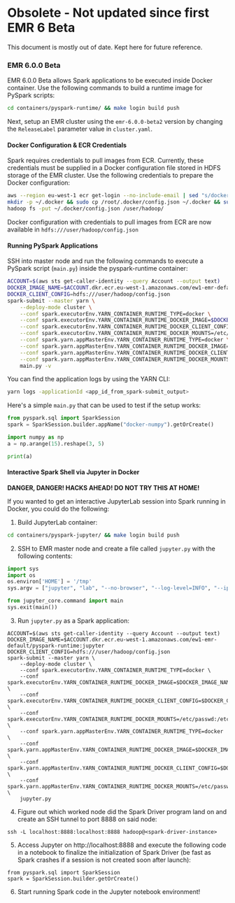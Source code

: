 # Obsolete - Not updated since first EMR 6 Beta

This document is mostly out of date. Kept here for future reference.

### EMR 6.0.0 Beta

EMR 6.0.0 Beta allows Spark applications to be executed inside Docker container. Use the following
commands to build a runtime image for PySpark scripts:
```bash
cd containers/pyspark-runtime/ && make login build push
```
Next, setup an EMR cluster using the `emr-6.0.0-beta2` version by changing the `ReleaseLabel` parameter value
in `cluster.yaml`.

#### Docker Configuration & ECR Credentials

Spark requires credentials to pull images from ECR. Currently, these credentials must be supplied in a
Docker configuration file stored in HDFS storage of the EMR cluster. Use the following credentials to
prepare the Docker configuration:

```bash
aws --region eu-west-1 ecr get-login --no-include-email | sed "s/docker/sudo docker/g" | bash
mkdir -p ~/.docker && sudo cp /root/.docker/config.json ~/.docker && sudo chown hadoop ~/.docker/config.json
hadoop fs -put ~/.docker/config.json /user/hadoop/
```

Docker configuration with credentials to pull images from ECR are now available in
`hdfs:///user/hadoop/config.json`

#### Running PySpark Applications

SSH into master node and run the following commands to execute a PySpark script (`main.py`) inside
the pyspark-runtime container:
```bash
ACCOUNT=$(aws sts get-caller-identity --query Account --output text)
DOCKER_IMAGE_NAME=$ACCOUNT.dkr.ecr.eu-west-1.amazonaws.com/ew1-emr-default/pyspark-runtime:base
DOCKER_CLIENT_CONFIG=hdfs:///user/hadoop/config.json
spark-submit --master yarn \
    --deploy-mode cluster \
    --conf spark.executorEnv.YARN_CONTAINER_RUNTIME_TYPE=docker \
    --conf spark.executorEnv.YARN_CONTAINER_RUNTIME_DOCKER_IMAGE=$DOCKER_IMAGE_NAME \
    --conf spark.executorEnv.YARN_CONTAINER_RUNTIME_DOCKER_CLIENT_CONFIG=$DOCKER_CLIENT_CONFIG \
    --conf spark.executorEnv.YARN_CONTAINER_RUNTIME_DOCKER_MOUNTS=/etc/passwd:/etc/passwd:ro \
    --conf spark.yarn.appMasterEnv.YARN_CONTAINER_RUNTIME_TYPE=docker \
    --conf spark.yarn.appMasterEnv.YARN_CONTAINER_RUNTIME_DOCKER_IMAGE=$DOCKER_IMAGE_NAME \
    --conf spark.yarn.appMasterEnv.YARN_CONTAINER_RUNTIME_DOCKER_CLIENT_CONFIG=$DOCKER_CLIENT_CONFIG \
    --conf spark.yarn.appMasterEnv.YARN_CONTAINER_RUNTIME_DOCKER_MOUNTS=/etc/passwd:/etc/passwd:ro \
    main.py -v
```

You can find the application logs by using the YARN CLI:
```bash
yarn logs -applicationId <app_id_from_spark-submit_output>
```

Here's a simple `main.py` that can be used to test if the setup works:
```python
from pyspark.sql import SparkSession
spark = SparkSession.builder.appName("docker-numpy").getOrCreate()

import numpy as np
a = np.arange(15).reshape(3, 5)

print(a)
```

#### Interactive Spark Shell via Jupyter in Docker

**DANGER, DANGER! HACKS AHEAD! DO NOT TRY THIS AT HOME!**

If you wanted to get an interactive JupyterLab session into Spark running in Docker, you could do the following:

1. Build JupyterLab container:
```bash
cd containers/pyspark-jupyter/ && make login build push
```

2. SSH to EMR master node and create a file called `jupyter.py` with the following contents:
```python
import sys
import os
os.environ['HOME'] = '/tmp'
sys.argv = ["jupyter", "lab", "--no-browser", "--log-level=INFO", "--ip", "0.0.0.0", "--allow-root"]

from jupyter_core.command import main
sys.exit(main())
```

3. Run `jupyter.py` as a Spark application:
```
ACCOUNT=$(aws sts get-caller-identity --query Account --output text)
DOCKER_IMAGE_NAME=$ACCOUNT.dkr.ecr.eu-west-1.amazonaws.com/ew1-emr-default/pyspark-runtime:jupyter
DOCKER_CLIENT_CONFIG=hdfs:///user/hadoop/config.json
spark-submit --master yarn \
    --deploy-mode cluster \
    --conf spark.executorEnv.YARN_CONTAINER_RUNTIME_TYPE=docker \
    --conf spark.executorEnv.YARN_CONTAINER_RUNTIME_DOCKER_IMAGE=$DOCKER_IMAGE_NAME \
    --conf spark.executorEnv.YARN_CONTAINER_RUNTIME_DOCKER_CLIENT_CONFIG=$DOCKER_CLIENT_CONFIG \
    --conf spark.executorEnv.YARN_CONTAINER_RUNTIME_DOCKER_MOUNTS=/etc/passwd:/etc/passwd:ro \
    --conf spark.yarn.appMasterEnv.YARN_CONTAINER_RUNTIME_TYPE=docker \
    --conf spark.yarn.appMasterEnv.YARN_CONTAINER_RUNTIME_DOCKER_IMAGE=$DOCKER_IMAGE_NAME \
    --conf spark.yarn.appMasterEnv.YARN_CONTAINER_RUNTIME_DOCKER_CLIENT_CONFIG=$DOCKER_CLIENT_CONFIG \
    --conf spark.yarn.appMasterEnv.YARN_CONTAINER_RUNTIME_DOCKER_MOUNTS=/etc/passwd:/etc/passwd:ro \
    jupyter.py
```

4. Figure out which worked node did the Spark Driver program land on and create an SSH tunnel to
   port 8888 on said node:
```
ssh -L localhost:8888:localhost:8888 hadoop@<spark-driver-instance>
```

5. Access Jupyter on http://localhost:8888 and execute the following code in a notebook to finalize the
initialization of Spark Driver (be fast as Spark crashes if a session is not created soon after
launch):
```
from pyspark.sql import SparkSession
spark = SparkSession.builder.getOrCreate()
```

6. Start running Spark code in the Jupyter notebook environment!
